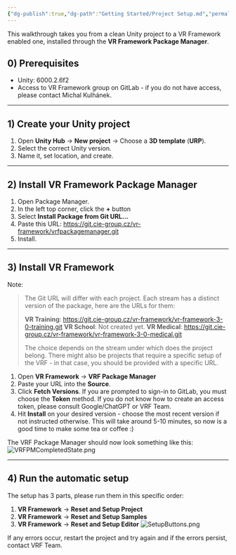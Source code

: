 ```yaml
---
{"dg-publish":true,"dg-path":"Getting Started/Project Setup.md","permalink":"/getting-started/project-setup/","noteIcon":""}
---
```


This walkthrough takes you from a clean Unity project to a VR Framework enabled one, installed through the **VR Framework Package Manager**.

## 0) Prerequisites

- Unity: 6000.2.6f2
- Access to VR Framework group on GitLab - if you do not have access, please contact Michal Kulhánek.
---
## 1) Create your Unity project

1. Open **Unity Hub** → **New project** → Choose a **3D template** (**URP**).
2. Select the correct Unity version.
3. Name it, set location, and create.
---
## 2) Install VR Framework Package Manager

1. Open Package Manager.
2. In the left top corner, click the **+** button
3. Select **Install Package from Git URL...**
4. Paste this URL: https://git.cie-group.cz/vr-framework/vrfpackagemanager.git
5. Install.
---
## 3) Install VR Framework

Note: 
>The Git URL will differ with each project. Each stream has a distinct version of the package, here are the URLs for them:
> 
>**VR Training**: https://git.cie-group.cz/vr-framework/vr-framework-3-0-training.git
>**VR School**: Not created yet.
>**VR Medical**: https://git.cie-group.cz/vr-framework/vr-framework-3-0-medical.git
>
>The choice depends on the stream under which does the project belong. There might also be projects that require a specific setup of the VRF - in that case, you should be provided with a specific URL. 

1. Open **VR Framework** → **VRF Package Manager**
2. Paste your URL into the **Source**. 
3. Click **Fetch Versions**.
	If you are prompted to sign-in to GitLab, you must choose the **Token** method. If you do not know how to create an access token, please consult Google/ChatGPT or VRF Team.
4. Hit **Install** on your desired version - choose the most recent version if not instructed otherwise.
	This will take around 5-10 minutes, so now is a good time to make some tea or coffee :) 

The VRF Package Manager should now look something like this: 
![VRFPMCompletedState.png](/img/user/img/Examples/VRFPMCompletedState.png)

---
## 4) Run the automatic setup

The setup has 3 parts, please run them in this specific order:
1. **VR Framework** → **Reset and Setup Project**
2. **VR Framework** → **Reset and Setup Samples**
3. **VR Framework** → **Reset and Setup Editor**
![SetupButtons.png](/img/user/img/Examples/SetupButtons.png)

If any errors occur, restart the project and try again and if the errors persist, contact VRF Team.
